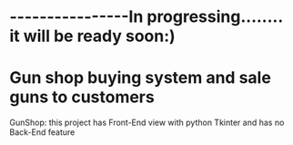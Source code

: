 # ----------------In progressing........ it will be ready soon:)

# Gun shop buying system and sale guns to customers
GunShop:
this project has Front-End view with python Tkinter and has no Back-End feature

